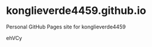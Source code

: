 # konglieverde4459.github.io
Personal GitHub Pages site for konglieverde4459

































































ehVCy
